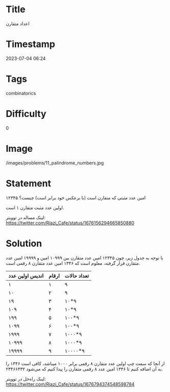 # Title
اعداد متقارن
# Timestamp
2023-07-04 06:24
# Tags
combinatorics
# Difficulty
0
# Image
/images/problems/11_palindrome_numbers.jpg
# Statement
۱۲۳۴۵ امین عدد مثبتی که متقارن است (با برعکس خود برابر است) چیست؟

اولین عدد مثبت متقارن ۱ است.

لینک مساله در توویتر: https://twitter.com/Riazi_Cafe/status/1676156294665850880

# Solution

با توجه به جدول زیر، چون ۱۲۳۴۵ امین عدد متقارن بین ۱۰۹۹۹ امین و ۱۹۹۹۹ امین عدد متقارن قرار گرفته، معلوم است که ۱۳۴۶ امین عدد متقارن ۸ رقمی است.


| اندیس اولین عدد | ارقام | تعداد حالات |
|-----------------|-------|-------------|
| ۱               | ۱     | ۹           |
| ۱۰              | ۲     | ۹           |
| ۱۹              | ۳     | ۱۰*۹        |
| ۱۰۹             | ۴     | ۱۰*۹        |
| ۱۹۹             | ۵     | ۱۰۰*۹       |
| ۱۰۹۹            | ۶     | ۱۰۰*۹       |
| ۱۹۹۹            | ۷     | ۱۰۰۰*۹      |
| ۱۰۹۹۹           | ۸     | ۱۰۰۰*۹      |
| ۱۹۹۹۹           | ۹     | ۱۰۰۰۰*۹     |


از آنجا که سمت چپ اولین عدد متقارن ۸ رقمی برابر ۱۰۰۰ میباشد، کافی است ۱۳۴۶ را
به آن اضافه کنیم تا ۱۳۴۶ امین عدد ۸ رقمی متقارن را پیدا کنیم که می‌شود ۲۳۴۶۶۴۳۲.

لینک راه‌حل در توویتر: https://twitter.com/Riazi_Cafe/status/1676794374548598784
